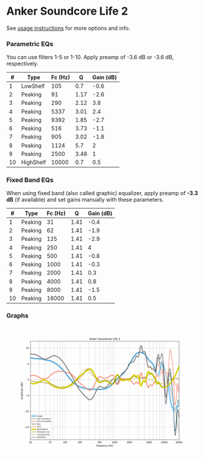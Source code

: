 # Anker Soundcore Life 2
See [usage instructions](https://github.com/jaakkopasanen/AutoEq#usage) for more options and info.

### Parametric EQs
You can use filters 1-5 or 1-10. Apply preamp of -3.6 dB or -3.6 dB, respectively.

|   # | Type      |   Fc (Hz) |    Q |   Gain (dB) |
|-----|-----------|-----------|------|-------------|
|   1 | LowShelf  |       105 | 0.7  |        -0.6 |
|   2 | Peaking   |        91 | 1.17 |        -2.6 |
|   3 | Peaking   |       290 | 2.12 |         3.8 |
|   4 | Peaking   |      5337 | 3.01 |         2.4 |
|   5 | Peaking   |      9392 | 1.85 |        -2.7 |
|   6 | Peaking   |       516 | 3.73 |        -1.1 |
|   7 | Peaking   |       905 | 3.02 |        -1.8 |
|   8 | Peaking   |      1124 | 5.7  |         2   |
|   9 | Peaking   |      2500 | 3.48 |         1   |
|  10 | HighShelf |     10000 | 0.7  |         0.5 |

### Fixed Band EQs
When using fixed band (also called graphic) equalizer, apply preamp of **-3.3 dB** (if available) and set gains manually with these parameters.

|   # | Type    |   Fc (Hz) |    Q |   Gain (dB) |
|-----|---------|-----------|------|-------------|
|   1 | Peaking |        31 | 1.41 |        -0.4 |
|   2 | Peaking |        62 | 1.41 |        -1.9 |
|   3 | Peaking |       125 | 1.41 |        -2.9 |
|   4 | Peaking |       250 | 1.41 |         4   |
|   5 | Peaking |       500 | 1.41 |        -0.8 |
|   6 | Peaking |      1000 | 1.41 |        -0.3 |
|   7 | Peaking |      2000 | 1.41 |         0.3 |
|   8 | Peaking |      4000 | 1.41 |         0.8 |
|   9 | Peaking |      8000 | 1.41 |        -1.5 |
|  10 | Peaking |     16000 | 1.41 |         0.5 |

### Graphs
![](./Anker%20Soundcore%20Life%202.png)
